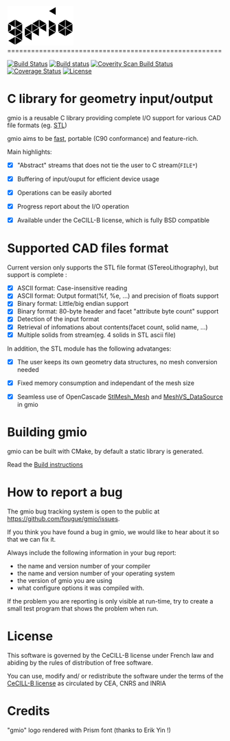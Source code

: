 <img src="doc/gmio.png" height="91" alt="gmio_logo"/>
======================================================

[![Build Status](https://travis-ci.org/fougue/gmio.svg?branch=master)](https://travis-ci.org/fougue/gmio) 
[![Build status](https://ci.appveyor.com/api/projects/status/0q4f69lqo6sw9108?svg=true)](https://ci.appveyor.com/project/HuguesDelorme/gmio) 
<a href="https://scan.coverity.com/projects/5721">
  <img alt="Coverity Scan Build Status"
       src="https://scan.coverity.com/projects/5721/badge.svg"/>
</a>
[![Coverage Status](https://coveralls.io/repos/fougue/gmio/badge.svg?branch=master&service=github)](https://coveralls.io/github/fougue/gmio?branch=master) 
[![License](https://img.shields.io/badge/license-CeCILL--B-blue.svg)](http://www.cecill.info/licences/Licence_CeCILL-B_V1-en.html)  


C library for geometry input/output
===========================================

gmio is a reusable C library providing complete I/O support for various CAD file
formats (eg. [STL](https://en.wikipedia.org/wiki/STL_%28file_format%29))

gmio aims to be [fast](https://github.com/fougue/gmio/wiki/4.-Benchmarks),
portable (C90 conformance) and feature-rich.

Main highlights:

  * [x] "Abstract" streams that does not tie the user to C stream(`FILE*`)
  * [x] Buffering of input/ouput for efficient device usage
  * [x] Operations can be easily aborted
  * [x] Progress report about the I/O operation
  * [x] Available under the CeCILL-B license, which is fully BSD compatible


Supported CAD files format
==========================

Current version only supports the STL file format (STereoLithography), but
support is complete :

  * [x] ASCII format: Case-insensitive reading
  * [x] ASCII format: Output format(%f, %e, ...) and precision of floats support
  * [x] Binary format: Little/big endian support
  * [x] Binary format: 80-byte header and facet "attribute byte count" support
  * [x] Detection of the input format
  * [x] Retrieval of infomations about contents(facet count, solid name, ...)
  * [x] Multiple solids from stream(eg. 4 solids in STL ascii file)

In addition, the STL module has the following advatanges:

  * [x] The user keeps its own geometry data structures, no mesh conversion needed
  * [x] Fixed memory consumption and independant of the mesh size
  * [x] Seamless use of OpenCascade
        [StlMesh_Mesh](http://dev.opencascade.org/doc/refman/html/class_stl_mesh___mesh.html)
        and [MeshVS_DataSource](http://dev.opencascade.org/doc/refman/html/class_mesh_v_s___data_source.html)
        in gmio


Building gmio
===============

gmio can be built with CMake, by default a static library is generated.

Read the [Build instructions](https://github.com/fougue/gmio/wiki/2.-Build-instructions)



How to report a bug
===================

The gmio bug tracking system is open to the public at
https://github.com/fougue/gmio/issues.

If you think you have found a bug in gmio, we would like to hear
about it so that we can fix it.

Always include the following information in your bug report:
  * the name and version number of your compiler
  * the name and version number of your operating system
  * the version of gmio you are using
  * what configure options it was compiled with.

If the problem you are reporting is only visible at run-time, try to
create a small test program that shows the problem when run.


License
=======

This software is governed by the CeCILL-B license under French law and
abiding by the rules of distribution of free software.

You can  use, modify and/ or redistribute the software under the terms of the
[CeCILL-B license](http://www.cecill.info/licences/Licence_CeCILL-B_V1-en.html)
as circulated by CEA, CNRS and INRIA


Credits
=======

"gmio" logo rendered with Prism font (thanks to Erik Yin !)

